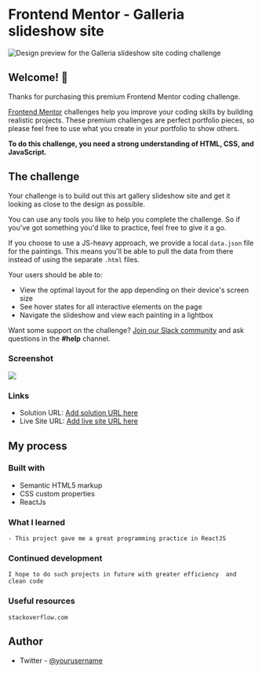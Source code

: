 # Frontend Mentor - Galleria slideshow site

![Design preview for the Galleria slideshow site coding challenge](./preview.jpg)

## Welcome! 👋

Thanks for purchasing this premium Frontend Mentor coding challenge.

[Frontend Mentor](https://www.frontendmentor.io) challenges help you improve your coding skills by building realistic projects. These premium challenges are perfect portfolio pieces, so please feel free to use what you create in your portfolio to show others.

**To do this challenge, you need a strong understanding of HTML, CSS, and JavaScript.**

## The challenge

Your challenge is to build out this art gallery slideshow site and get it looking as close to the design as possible.

You can use any tools you like to help you complete the challenge. So if you've got something you'd like to practice, feel free to give it a go.

If you choose to use a JS-heavy approach, we provide a local `data.json` file for the paintings. This means you'll be able to pull the data from there instead of using the separate `.html` files.

Your users should be able to:

- View the optimal layout for the app depending on their device's screen size
- See hover states for all interactive elements on the page
- Navigate the slideshow and view each painting in a lightbox

Want some support on the challenge? [Join our Slack community](https://www.frontendmentor.io/slack) and ask questions in the **#help** channel.

### Screenshot

![](./assets/screenshot.png)


### Links

- Solution URL: [Add solution URL here](https://github.com/rameshkmunjal/slideshow)
- Live Site URL: [Add live site URL here](https://rameshkmunjal.github.io/slideshow/)

## My process

### Built with

- Semantic HTML5 markup
- CSS custom properties
- ReactJs

### What I learned
    - This project gave me a great programming practice in ReactJS

### Continued development

    I hope to do such projects in future with greater efficiency  and clean code


### Useful resources
    stackoverflow.com

## Author

- Twitter - [@yourusername](https://www.twitter.com/tech_munjal)


